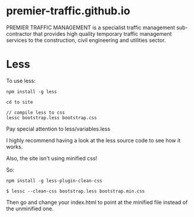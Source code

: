 # premier-traffic.github.io
PREMIER TRAFFIC MANAGEMENT is a specialist traffic management sub-contractor that provides high quality temporary traffic management services to the construction, civil engineering and utilities sector.


# Less
To use less:

```
npm install -g less

cd to site

// compile less to css
lessc bootstrap.less bootstrap.css
```

Pay special attention to less/variables.less

I highly recommend having a look at the less source code to see how it works.

Also, the site isn't using minified css!

So:

```
npm install -g less-plugin-clean-css

$ lessc --clean-css bootstrap.less bootstrap.min.css

```

Then go and change your index.html to point at the minified file instead of the unminified one.
